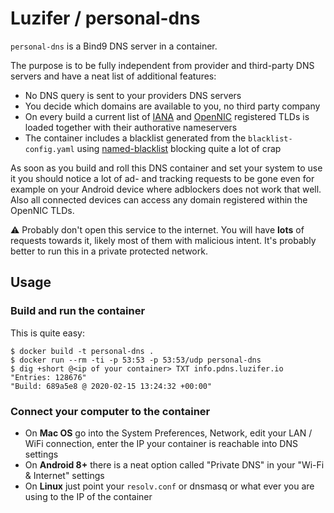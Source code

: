# Luzifer / personal-dns

`personal-dns` is a Bind9 DNS server in a container.

The purpose is to be fully independent from provider and third-party DNS servers and have a neat list of additional features:

- No DNS query is sent to your providers DNS servers
- You decide which domains are available to you, no third party company
- On every build a current list of [IANA](https://www.iana.org/domains/root/db) and [OpenNIC](https://wiki.opennic.org/opennic/dot) registered TLDs is loaded together with their authorative nameservers
- The container includes a blacklist generated from the `blacklist-config.yaml` using [named-blacklist](https://github.com/Luzifer/named-blacklist) blocking quite a lot of crap

As soon as you build and roll this DNS container and set your system to use it you should notice a lot of ad- and tracking requests to be gone even for example on your Android device where adblockers does not work that well. Also all connected devices can access any domain registered within the OpenNIC TLDs.

⚠️ Probably don't open this service to the internet. You will have **lots** of requests towards it, likely most of them with malicious intent. It's probably better to run this in a private protected network.

## Usage

### Build and run the container

This is quite easy:

```console
$ docker build -t personal-dns .
$ docker run --rm -ti -p 53:53 -p 53:53/udp personal-dns
$ dig +short @<ip of your container> TXT info.pdns.luzifer.io
"Entries: 128676"
"Build: 689a5e8 @ 2020-02-15 13:24:32 +00:00"
```

### Connect your computer to the container

- On **Mac OS** go into the System Preferences, Network, edit your LAN / WiFi connection, enter the IP your container is reachable into DNS settings
- On **Android 8+** there is a neat option called "Private DNS" in your "Wi-Fi & Internet" settings
- On **Linux** just point your `resolv.conf` or dnsmasq or what ever you are using to the IP of the container
